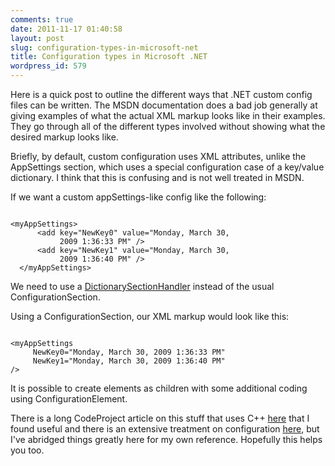 ```yaml
---
comments: true
date: 2011-11-17 01:40:58
layout: post
slug: configuration-types-in-microsoft-net
title: Configuration types in Microsoft .NET
wordpress_id: 579
---
```


Here is a quick post to outline the different ways that .NET custom config files can be written. The MSDN documentation does a bad job generally at giving examples of what the actual XML markup looks like in their examples. They go through all of the different types involved without showing what the desired markup looks like.

Briefly, by default, custom configuration uses XML attributes, unlike the AppSettings section, which uses a special configuration case of a key/value dictionary. I think that this is confusing and is not well treated in MSDN.

If we want a custom appSettings-like config like the following:

```

<myAppSettings>
      <add key="NewKey0" value="Monday, March 30, 
           2009 1:36:33 PM" />
      <add key="NewKey1" value="Monday, March 30, 
           2009 1:36:40 PM" />
  </myAppSettings>

```


We need to use a [DictionarySectionHandler](http://msdn.microsoft.com/en-us/library/system.configuration.dictionarysectionhandler.aspx) instead of the usual ConfigurationSection.

Using a ConfigurationSection, our XML markup would look like this:

```

<myAppSettings
     NewKey0="Monday, March 30, 2009 1:36:33 PM"
     NewKey1="Monday, March 30, 2009 1:36:40 PM"
/>

```


It is possible to create elements as children with some additional coding using ConfigurationElement.

There is a long CodeProject article on this stuff that uses C++ [here](http://www.codeproject.com/KB/mcpp/WorkingWithConfigFiles.aspx) that I found useful and there is an extensive treatment on configuration [here](http://www.codeproject.com/KB/dotnet/mysteriesofconfiguration.aspx), but I've abridged things greatly here for my own reference. Hopefully this helps you too.
